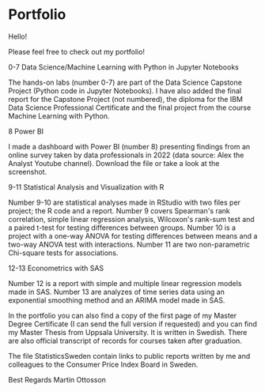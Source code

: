 # Portfolio

Hello!

Please feel free to check out my portfolio!

0-7 Data Science/Machine Learning with Python in Jupyter Notebooks

The hands-on labs (number 0-7) are part of the Data Science Capstone Project (Python code in Jupyter Notebooks). 
I have also added the final report for the Capstone Project (not numbered), the diploma for the IBM Data Science Professional Certificate and the final project from the course Machine Learning with Python.

8 Power BI

I made a dashboard with Power BI (number 8) presenting findings from an online survey taken by data professionals in 2022 (data source: Alex the Analyst Youtube channel). Download the file or take a look at the screenshot. 

9-11 Statistical Analysis and Visualization with R

Number 9-10 are statistical analyses made in RStudio with two files per project; the R code and a report. 
Number 9 covers Spearman's rank correlation, simple linear regression analysis, Wilcoxon's rank-sum test and a paired t-test for testing differences between groups.
Number 10 is a project with a one-way ANOVA for testing differences between means and a two-way ANOVA test with interactions.
Number 11 are two non-parametric Chi-square tests for associations.

12-13 Econometrics with SAS

Number 12 is a report with simple and multiple linear regression models made in SAS.
Number 13 are analyzes of time series data using an exponential smoothing method and an ARIMA model made in SAS.

In the portfolio you can also find a copy of the first page of my Master Degree Certificate (I can send the full version if requested) and you can find my Master Thesis from Uppsala University. It is written in Swedish. There are also official transcript of records for courses taken after graduation.

The file StatisticsSweden contain links to public reports written by me and colleagues to the Consumer Price Index Board in Sweden.

Best Regards
Martin Ottosson
